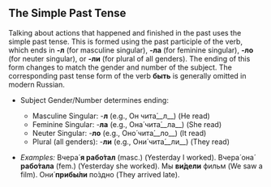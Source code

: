 ## The Simple Past Tense

Talking about actions that happened and finished in the past uses the simple past tense. This is formed using the past participle of the verb, which ends in __-л__ (for masculine singular), __-ла__ (for feminine singular), __-ло__ (for neuter singular), or __-ли__ (for plural of all genders). The ending of this form changes to match the gender and number of the subject. The corresponding past tense form of the verb __быть__ is generally omitted in modern Russian.

*   Subject Gender/Number determines ending:
    
    *   Masculine Singular: -__л__ (e.g., Он чита́__л__) (He read)
    *   Feminine Singular: -__ла__ (e.g., Она́ чита́__ла__) (She read)
    *   Neuter Singular: -__ло__ (e.g., Оно́ чита́__ло__) (It read)
    *   Plural (all genders): -__ли__ (e.g., Они́ чита́__ли__) (They read)
    
    
    
*   _Examples:_ Вчера́ __я рабо́тал__ (masc.) (Yesterday I worked). Вчера́ она́ __рабо́тала__ (fem.) (Yesterday she worked). Мы __ви́дели__ фильм (We saw a film). Они́ __прибы́ли__ по́здно (They arrived late).